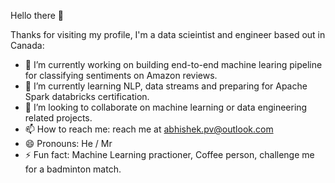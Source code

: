 Hello there 👋

Thanks for visiting my profile, I'm a data scieintist and engineer based out in Canada:

- 🔭 I’m currently working on building end-to-end machine learing pipeline for classifying sentiments on Amazon reviews.
- 🌱 I’m currently learning NLP, data streams and preparing for Apache Spark databricks certification.
- 👯 I’m looking to collaborate on machine learning or data engineering related projects.
- 📫 How to reach me: reach me at abhishek.pv@outlook.com
- 😄 Pronouns: He / Mr
- ⚡ Fun fact: Machine Learning practioner, Coffee person, challenge me for a badminton match.

